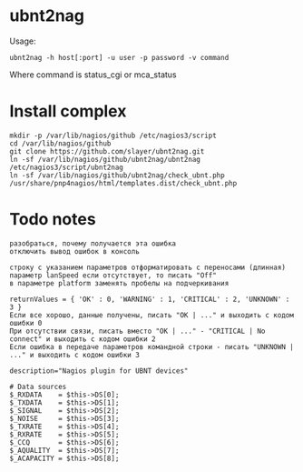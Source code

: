 
ubnt2nag
========

Usage:

	ubnt2nag -h host[:port] -u user -p password -v command

Where command is status_cgi or mca_status


Install complex
===============

	mkdir -p /var/lib/nagios/github /etc/nagios3/script
	cd /var/lib/nagios/github
	git clone https://github.com/slayer/ubnt2nag.git
	ln -sf /var/lib/nagios/github/ubnt2nag/ubnt2nag /etc/nagios3/script/ubnt2nag
	ln -sf /var/lib/nagios/github/ubnt2nag/check_ubnt.php /usr/share/pnp4nagios/html/templates.dist/check_ubnt.php

Todo notes
==========

	разобраться, почему получается эта ошибка
	отключить вывод ошибок в консоль

	строку с указанием параметров отформатировать с переносами (длинная)
	параметр lanSpeed если отсутствует, то писать "Off"
	в параметре platform заменять пробелы на подчеркивания

	returnValues = { 'OK' : 0, 'WARNING' : 1, 'CRITICAL' : 2, 'UNKNOWN' : 3 }
	Если все хорошо, данные получены, писать "OK | ..." и выходить с кодом ошибки 0
	При отсутствии связи, писать вместо "OK | ..." - "CRITICAL | No connect" и выходить с кодом ошибки 2
	Если ошибка в передаче параметров командной строки - писать "UNKNOWN | ..." и выходить с кодом ошибки 3

	description="Nagios plugin for UBNT devices"

	# Data sources
	$_RXDATA    = $this->DS[0];
	$_TXDATA    = $this->DS[1];
	$_SIGNAL    = $this->DS[2];
	$_NOISE     = $this->DS[3];
	$_TXRATE    = $this->DS[4];
	$_RXRATE    = $this->DS[5];
	$_CCQ       = $this->DS[6];
	$_AQUALITY  = $this->DS[7];
	$_ACAPACITY = $this->DS[8];